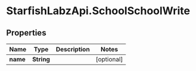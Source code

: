 # StarfishLabzApi.SchoolSchoolWrite

## Properties
Name | Type | Description | Notes
------------ | ------------- | ------------- | -------------
**name** | **String** |  | [optional] 
